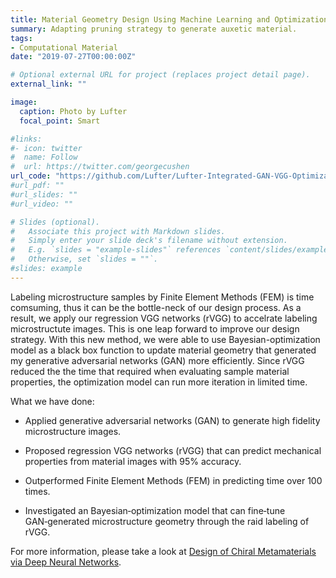 ```yaml
---
title: Material Geometry Design Using Machine Learning and Optimization
summary: Adapting pruning strategy to generate auxetic material.
tags:
- Computational Material
date: "2019-07-27T00:00:00Z"

# Optional external URL for project (replaces project detail page).
external_link: ""

image:
  caption: Photo by Lufter
  focal_point: Smart

#links:
#- icon: twitter
#  name: Follow
#  url: https://twitter.com/georgecushen
url_code: "https://github.com/Lufter/Lufter-Integrated-GAN-VGG-Optimization"
#url_pdf: ""
#url_slides: ""
#url_video: ""

# Slides (optional).
#   Associate this project with Markdown slides.
#   Simply enter your slide deck's filename without extension.
#   E.g. `slides = "example-slides"` references `content/slides/example-slides.md`.
#   Otherwise, set `slides = ""`.
#slides: example
---
```


Labeling microstructure samples by Finite Element Methods (FEM) is time comsuming, thus it can be the bottle-neck of our design process. As a result, we apply our regression VGG networks (rVGG) to accelrate labeling microstructute images. This is one leap forward to improve our design strategy. With this new method, we were able to use Bayesian-optimization model as a black box function to update material geometry that generated my generative adversarial networks (GAN) more efficiently. Since rVGG reduced the the time that required when evaluating sample material properties, the optimization model can run more iteration in limited time.

What we have done: 

* Applied generative adversarial networks (GAN) to generate high fidelity microstructure images.

* Proposed regression VGG networks (rVGG) that can predict mechanical properties from material images with 95% accuracy.

* Outperformed Finite Element Methods (FEM) in predicting time over 100 times.

* Investigated an Bayesian‑optimization model that can fine‑tune GAN‑generated microstructure geometry through the raid labeling of rVGG.

For more information, please take a look at [Design of Chiral Metamaterials via Deep Neural Networks](https://lufteracademy.netlify.app/publication/conference-paper/).
